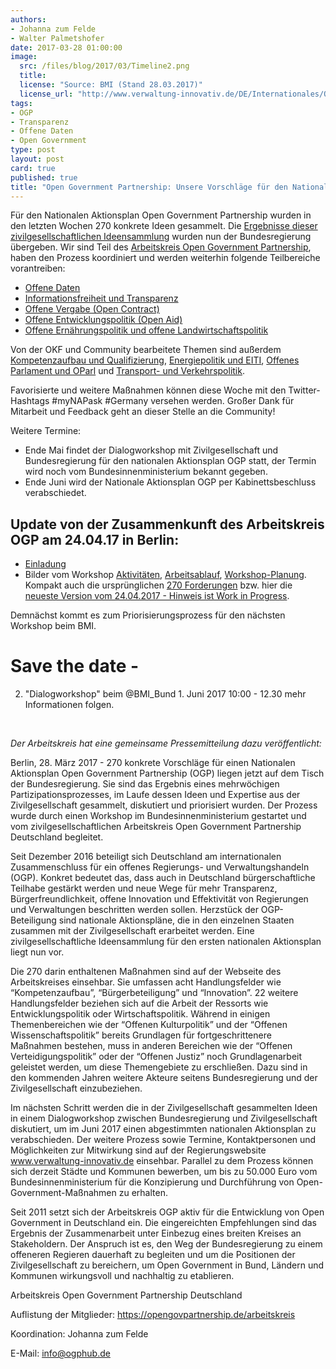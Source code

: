 ```yaml
---
authors: 
- Johanna zum Felde
- Walter Palmetshofer
date: 2017-03-28 01:00:00
image:
  src: /files/blog/2017/03/Timeline2.png
  title: 
  license: "Source: BMI (Stand 28.03.2017)"
  license_url: "http://www.verwaltung-innovativ.de/DE/Internationales/OGP/zeitlicher_ablauf/zeitlicher_ablauf_node.html"
tags:
- OGP
- Transparenz 
- Offene Daten
- Open Government
type: post 
layout: post 
card: true
published: true
title: "Open Government Partnership: Unsere Vorschläge für den Nationalen Aktionsplan" 
---
```

Für den Nationalen Aktionsplan Open Government Partnership wurden in den letzten Wochen 270 konkrete Ideen gesammelt. Die [Ergebnisse dieser zivilgesellschaftlichen Ideensammlung](https://opengovpartnership.de/files/2017/03/170323_Zivilgesellschaftliche_Empfehlungen_NAP_OGP.pdf) wurden nun der Bundesregierung übergeben. Wir sind Teil des [Arbeitskreis Open Government Partnership](https://opengovpartnership.de/), haben den Prozess koordiniert und werden weiterhin folgende Teilbereiche vorantreiben:

* [Offene Daten](https://pad.okfn.de/p/NAP-offeneDaten)
* [Informationsfreiheit und Transparenz](https://pad.okfn.de/p/NAP-Informationsfreiheit_Transparenz) 
* [Offene Vergabe (Open Contract)](https://pad.okfn.de/p/NAP-offenevergabe)
* [Offene Entwicklungspolitik (Open Aid)](https://pad.okfn.de/p/NAP-openaid)
* [Offene Ernährungspolitik und offene Landwirtschaftspolitik](https://pad.okfn.de/p/NAP-offeneLandwirtschaft)

Von der OKF und Community bearbeitete Themen sind außerdem [Kompetenzaufbau und Qualifizierung](https://pad.okfn.de/p/NAP-Kompetenzaufbau), [Energiepolitik und EITI](https://pad.okfn.de/p/NAP-offeneenergie), [Offenes Parlament und OParl](https://pad.okfn.de/p/NAP-offenesparlament) und  [Transport- und Verkehrspolitik](https://pad.okfn.de/p/NAP-offenerTransport).

<a id="Update-Termine"></a>
Favorisierte und weitere Maßnahmen können diese Woche mit den Twitter-Hashtags #myNAPask #Germany versehen werden. Großer Dank für Mitarbeit und Feedback geht an dieser Stelle an die Community!

<a id="Update-AKOGP-Treffen"></a>
Weitere Termine: 
* Ende Mai findet der Dialogworkshop mit Zivilgesellschaft und Bundesregierung für den nationalen Aktionsplan OGP statt, der Termin wird noch vom Bundesinnenministerium bekannt gegeben.
* Ende Juni wird der Nationale Aktionsplan OGP per Kabinettsbeschluss verabschiedet.

## Update von der Zusammenkunft des Arbeitskreis OGP am 24.04.17 in Berlin: 
- [Einladung](https://opengovpartnership.de/2017/04/24-april-2017-der-arbeitskreis-ogp-tagt-in-berlin/) 
- Bilder vom Workshop [Aktivitäten](https://github.com/okfde/okfn.de/blob/master/files/blog/2017/04/AKOGP-overview.jpg), [Arbeitsablauf](https://github.com/okfde/okfn.de/blob/master/files/blog/2017/04/AKOGP-timeline-new.jpg), [Workshop-Planung](https://github.com/okfde/okfn.de/blob/master/files/blog/2017/04/AKOGP-workshopplanung.jpg). 
Kompakt auch die ursprünglichen [270 Forderungen](https://github.com/okfde/okfn.de/blob/master/files/blog/2017/04/OGP_%C3%9Cbersicht_Empfehlungen-V2.csv) bzw. hier die [neueste Version vom 24.04.2017 - Hinweis ist Work in Progress](https://github.com/okfde/okfn.de/blob/master/files/blog/2017/04/OGP_%C3%9Cbersicht_270_Empfehlungen-Update-24-04-17.csv).

<a id="Update-Termine"></a>

Demnächst kommt es zum Priorisierungsprozess für den nächsten Workshop beim BMI.

# Save the date - 
2. "Dialogworkshop" beim @BMI_Bund 1. Juni 2017 10:00 - 12.30 mehr Informationen folgen.


<br>

*Der Arbeitskreis hat eine gemeinsame Pressemitteilung dazu veröffentlicht:*

Berlin, 28. März 2017 - 270 konkrete Vorschläge für einen Nationalen Aktionsplan Open Government Partnership (OGP) liegen jetzt auf dem Tisch der Bundesregierung. Sie sind das Ergebnis eines mehrwöchigen Partizipationsprozesses, im Laufe dessen Ideen und Expertise aus der Zivilgesellschaft gesammelt, diskutiert und priorisiert wurden. Der Prozess wurde durch einen Workshop im Bundesinnenministerium gestartet und vom zivilgesellschaftlichen Arbeitskreis Open Government Partnership Deutschland begleitet.

Seit Dezember 2016 beteiligt sich Deutschland am internationalen Zusammenschluss für ein offenes Regierungs- und Verwaltungshandeln (OGP). Konkret bedeutet das, dass auch in Deutschland bürgerschaftliche Teilhabe gestärkt werden und neue Wege für mehr Transparenz, Bürgerfreundlichkeit, offene Innovation und Effektivität von Regierungen und Verwaltungen beschritten werden sollen. Herzstück der OGP-Beteiligung sind nationale Aktionspläne, die in den einzelnen Staaten zusammen mit der Zivilgesellschaft erarbeitet werden. Eine zivilgesellschaftliche Ideensammlung für den ersten nationalen Aktionsplan liegt nun vor.

Die 270 darin enthaltenen Maßnahmen sind auf der Webseite des Arbeitskreises einsehbar. Sie umfassen acht Handlungsfelder wie “Kompetenzaufbau”, “Bürgerbeteiligung” und “Innovation”. 22 weitere Handlungsfelder beziehen sich auf die Arbeit der Ressorts wie Entwicklungspolitik oder Wirtschaftspolitik. Während in einigen Themenbereichen wie der “Offenen Kulturpolitik” und der “Offenen Wissenschaftspolitik” bereits Grundlagen für fortgeschrittenere Maßnahmen bestehen, muss in anderen Bereichen wie der “Offenen Verteidigungspolitik” oder der “Offenen Justiz” noch Grundlagenarbeit geleistet werden, um diese Themengebiete zu erschließen. Dazu sind in den kommenden Jahren weitere Akteure seitens Bundesregierung und der Zivilgesellschaft einzubeziehen.

Im nächsten Schritt werden die in der Zivilgesellschaft gesammelten Ideen in einem Dialogworkshop zwischen Bundesregierung und Zivilgesellschaft diskutiert, um im Juni 2017 einen abgestimmten nationalen Aktionsplan zu verabschieden. Der weitere Prozess sowie Termine, Kontaktpersonen und Möglichkeiten zur Mitwirkung sind auf der Regierungswebsite www.verwaltung-innovativ.de einsehbar. Parallel zu dem Prozess können sich derzeit Städte und Kommunen bewerben, um bis zu 50.000 Euro vom Bundesinnenministerium für die Konzipierung und Durchführung von Open-Government-Maßnahmen zu erhalten.

Seit 2011 setzt sich der Arbeitskreis OGP aktiv für die Entwicklung von Open Government in Deutschland ein. Die eingereichten Empfehlungen sind das Ergebnis der Zusammenarbeit unter Einbezug eines breiten Kreises an Stakeholdern. Der Anspruch ist es, den Weg der Bundesregierung zu einem offeneren Regieren dauerhaft zu begleiten und um die Positionen der Zivilgesellschaft zu bereichern, um Open Government in Bund, Ländern und Kommunen wirkungsvoll und nachhaltig zu etablieren.

Arbeitskreis Open Government Partnership Deutschland

Auflistung der Mitglieder: https://opengovpartnership.de/arbeitskreis

Koordination: Johanna zum Felde

E-Mail: info@ogphub.de

